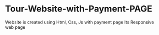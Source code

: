 # Tour-Website-with-Payment-PAGE
Website is created using Html, Css, Js with payment page
Its Responsive web page
